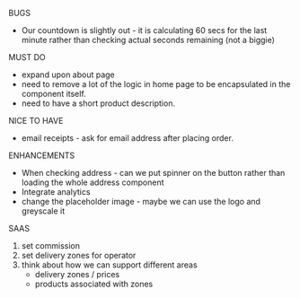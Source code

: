 BUGS
- Our countdown is slightly out - it is calculating 60 secs for the last minute rather than checking actual seconds remaining (not a biggie)

MUST DO
- expand upon about page
- need to remove a lot of the logic in home page to be encapsulated in the component itself.
- need to have a short product description.

NICE TO HAVE
- email receipts - ask for email address after placing order.

ENHANCEMENTS
- When checking address - can we put spinner on the button rather than loading the whole address component
- Integrate analytics
- change the placeholder image - maybe we can use the logo and greyscale it




SAAS
1. set commission
2. set delivery zones for operator
3. think about how we can support different areas
    - delivery zones / prices
    - products associated with zones
